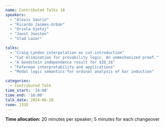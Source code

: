 ```yaml
---
name: Contributed Talks 18
speakers: 
  - "Alexis Saurin"
  - "Ricardo Jaimes-Urbán"
  - "Oriola Gjetaj"
  - "Joost Joosten"
  - "Vlad Lazar"

talks: 
  - "Craig-Lyndon interpolation as cut-introduction"
  - "Cut elimination for provability logic. An unmechanized proof."
  - "A Goodstein independence result for $ID_2$"
  - "Feferman interpretability and applications"
  - "Modal logic semantics for ordinal analysis of bar induction"

categories:
  - Contributed Talk
time_start: '14:00'
time_end: '16:00'
talk_date: 2024-06-28
room: J335
---
```

**Time allocation:** 20 minutes per speaker; 5 minutes for each changeover
